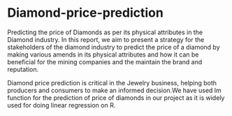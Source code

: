 # Diamond-price-prediction
Predicting the price of Diamonds as per its physical attributes in the Diamond industry.
In this report, we aim to present a strategy for the stakeholders of the diamond industry to predict the price of a diamond by making various amends in its physical attributes and how it can be beneficial for the mining companies and the maintain the brand and reputation.

Diamond price prediction is critical in the Jewelry business, helping both producers and consumers to make an informed decision.We have used lm function for the prediction of price of diamonds in our project as it is widely used for doing linear regression on R.
